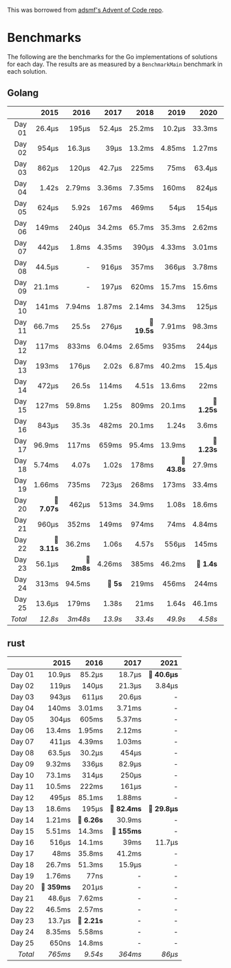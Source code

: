 This was borrowed from [adsmf's Advent of Code repo](https://github.com/adsmf/adventofcode/tree/master/benchmarks).

# Benchmarks
The following are the benchmarks for the Go implementations of solutions for each day. The results are as measured by a `BenchmarkMain` benchmark in each solution.

## Golang
 &nbsp;  | 2015 | 2016 | 2017 | 2018 | 2019 | 2020 | 2021
 ---:  | ---:  | ---:  | ---:  | ---:  | ---:  | ---:  | ---: 
Day 01 | 26.4µs | 195µs | 52.4µs | 25.2ms | 10.2µs | 33.3ms | 46.8µs
Day 02 | 954µs | 16.3µs | 39µs | 13.2ms | 4.85ms | 1.27ms | 694µs
Day 03 | 862µs | 120µs | 42.7µs | 225ms | 75ms | 63.4µs | 139µs
Day 04 | 1.42s | 2.79ms | 3.36ms | 7.35ms | 160ms | 824µs | 396µs
Day 05 | 624µs | 5.92s | 167ms | 469ms | 54µs | 154µs | 1.6ms
Day 06 | 149ms | 240µs | 34.2ms | 65.7ms | 35.3ms | 2.62ms | 190µs
Day 07 | 442µs | 1.8ms | 4.35ms | 390µs | 4.33ms | 3.01ms | 109µs
Day 08 | 44.5µs | - | 916µs | 357ms | 366µs | 3.78ms | 821µs
Day 09 | 21.1ms | - | 197µs | 620ms | 15.7ms | 15.6ms | 1.09ms
Day 10 | 141ms | 7.94ms | 1.87ms | 2.14ms | 34.3ms | 125µs | 60.7µs
Day 11 | 66.7ms | 25.5s | 276µs | **🔴 19.5s** | 7.91ms | 98.3ms | 848µs
Day 12 | 117ms | 833ms | 6.04ms | 2.65ms | 935ms | 244µs | 848µs
Day 13 | 193ms | 176µs | 2.02s | 6.87ms | 40.2ms | 15.4µs | 440µs
Day 14 | 472µs | 26.5s | 114ms | 4.51s | 13.6ms | 22ms | 466µs
Day 15 | 127ms | 59.8ms | 1.25s | 809ms | 20.1ms | **🔴 1.25s** | **🔴 365ms**
Day 16 | 843µs | 35.3s | 482ms | 20.1ms | 1.24s | 3.6ms | 28.1µs
Day 17 | 96.9ms | 117ms | 659ms | 95.4ms | 13.9ms | **🔴 1.23s** | 2.6ms
Day 18 | 5.74ms | 4.07s | 1.02s | 178ms | **🔴 43.8s** | 27.9ms | -
Day 19 | 1.66ms | 735ms | 723µs | 268ms | 173ms | 33.4ms | -
Day 20 | **🔴 7.07s** | 462µs | 513ms | 34.9ms | 1.08s | 18.6ms | -
Day 21 | 960µs | 352ms | 149ms | 974ms | 74ms | 4.84ms | -
Day 22 | **🔴 3.11s** | 36.2ms | 1.06s | 4.57s | 556µs | 145ms | -
Day 23 | 56.1µs | **🔴 2m8s** | 4.26ms | 385ms | 46.2ms | **🔴 1.4s** | -
Day 24 | 313ms | 94.5ms | **🔴 5s** | 219ms | 456ms | 244ms | -
Day 25 | 13.6µs | 179ms | 1.38s | 21ms | 1.64s | 46.1ms | -
*Total* | *12.8s* | *3m48s* | *13.9s* | *33.4s* | *49.9s* | *4.58s* | *376ms*


## rust
 &nbsp;  | 2015 | 2016 | 2017 | 2021
 ---:  | ---:  | ---:  | ---:  | ---: 
Day 01 | 10.9µs | 85.2µs | 18.7µs | **🔴 40.6µs**
Day 02 | 119µs | 140µs | 21.3µs | 3.84µs
Day 03 | 943µs | 611µs | 20.6µs | -
Day 04 | 140ms | 3.01ms | 3.71ms | -
Day 05 | 304µs | 605ms | 5.37ms | -
Day 06 | 13.4ms | 1.95ms | 2.12ms | -
Day 07 | 411µs | 4.39ms | 1.03ms | -
Day 08 | 63.5µs | 30.2µs | 454µs | -
Day 09 | 9.32ms | 336µs | 82.9µs | -
Day 10 | 73.1ms | 314µs | 250µs | -
Day 11 | 10.5ms | 222ms | 161µs | -
Day 12 | 495µs | 85.1ms | 1.88ms | -
Day 13 | 18.6ms | 195µs | **🔴 82.4ms** | **🔴 29.8µs**
Day 14 | 1.21ms | **🔴 6.26s** | 30.9ms | -
Day 15 | 5.51ms | 14.3ms | **🔴 155ms** | -
Day 16 | 516µs | 14.1ms | 39ms | 11.7µs
Day 17 | 48ms | 35.8ms | 41.2ms | -
Day 18 | 26.7ms | 51.3ms | 15.9µs | -
Day 19 | 1.76ms | 77ns | - | -
Day 20 | **🔴 359ms** | 201µs | - | -
Day 21 | 48.6µs | 7.62ms | - | -
Day 22 | 46.5ms | 2.57ms | - | -
Day 23 | 13.7µs | **🔴 2.21s** | - | -
Day 24 | 8.35ms | 5.58ms | - | -
Day 25 | 650ns | 14.8ms | - | -
*Total* | *765ms* | *9.54s* | *364ms* | *86µs*

